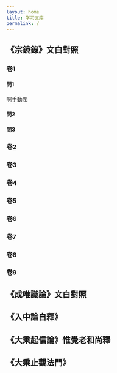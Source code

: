 ```yaml
---
layout: home
title: 学习文库
permalink: /
---
```


##  《宗鏡錄》文白對照
### 卷1
#### 問1
啊手動閥
#### 問2
#### 問3
### 卷2
### 卷3
### 卷4
### 卷5
### 卷6
### 卷7
### 卷8
### 卷9

## 《成唯識論》文白對照
## 《入中論自釋》
## 《大乘起信論》惟覺老和尚釋
## 《大乘止觀法門》


